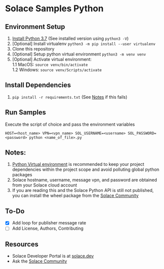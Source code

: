 # Solace Samples Python

## Environment Setup
1. [Install Python 3.7](https://www.python.org/downloads/) (See installed version using `python3 -V`)
1. [Optional] Install virtualenv `python3 -m pip install --user virtualenv`
1. Clone this repository
1. [Optional] Setup python virtual environment `python3 -m venv venv`
1. [Optional] Activate virtual environment:     
    1.1 MacOS: `source venv/bin/activate`   
    1.2 Windows: `source venv/Scripts/activate`

## Install Dependencies 
1. `pip install -r requirements.txt` (See [Notes](#Notes) if this fails)

## Run Samples
Execute the script of choice and pass the environment variables

`HOST=<host_name> VPN=<vpn_name> SOL_USERNAME=<username> SOL_PASSWORD=<password> python <name_of_file>.py`

## Notes:
1. [Python Virtual environment](https://docs.python.org/3/tutorial/venv.html) is recommended to keep your project dependencies within the project scope and avoid polluting global python packages
1. Solace hostname, username, message vpn, and password are obtained from your Solace cloud account
1. If you are reading this and the Solace Python API is still not published, you can install the wheel package from the [Solace Community](https://solace.community/discussion/336/python-whos-in-for-a-real-treat)

## To-Do
- [x] Add loop for publisher message rate
- [ ] Add License, Authors, Contributing

## Resources
- Solace Developer Portal is at [solace.dev](https://solace.dev)
- Ask the [Solace Community](https://solace.community/discussion/336/python-whos-in-for-a-real-treat)

